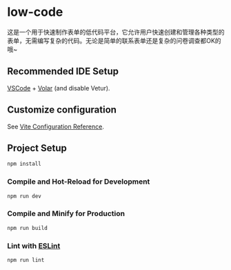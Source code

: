 # low-code

这是一个用于快速制作表单的低代码平台，它允许用户快速创建和管理各种类型的表单，无需编写复杂的代码。无论是简单的联系表单还是复杂的问卷调查都OK的哦~

## Recommended IDE Setup

[VSCode](https://code.visualstudio.com/) + [Volar](https://marketplace.visualstudio.com/items?itemName=Vue.volar) (and disable Vetur).

## Customize configuration

See [Vite Configuration Reference](https://vitejs.dev/config/).

## Project Setup

```sh
npm install
```

### Compile and Hot-Reload for Development

```sh
npm run dev
```

### Compile and Minify for Production

```sh
npm run build
```

### Lint with [ESLint](https://eslint.org/)

```sh
npm run lint
```
